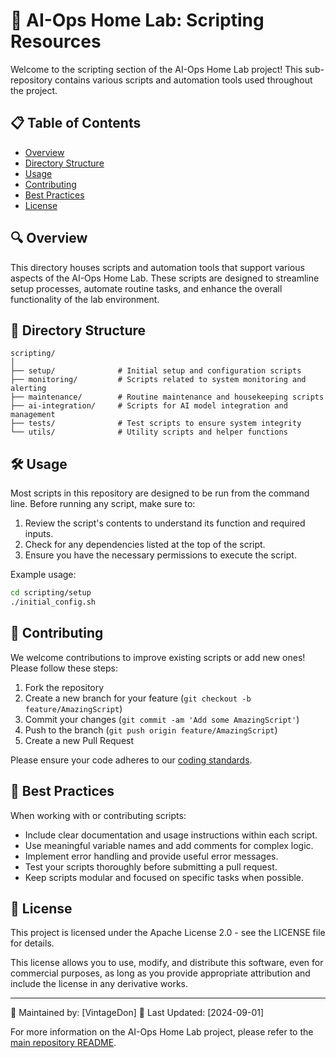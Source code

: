 # 🚀 AI-Ops Home Lab: Scripting Resources

Welcome to the scripting section of the AI-Ops Home Lab project! This sub-repository contains various scripts and automation tools used throughout the project.

## 📋 Table of Contents

- [Overview](#overview)
- [Directory Structure](#directory-structure)
- [Usage](#usage)
- [Contributing](#contributing)
- [Best Practices](#best-practices)
- [License](#license)

## 🔍 Overview

This directory houses scripts and automation tools that support various aspects of the AI-Ops Home Lab. These scripts are designed to streamline setup processes, automate routine tasks, and enhance the overall functionality of the lab environment.

## 📁 Directory Structure

```
scripting/
│
├── setup/              # Initial setup and configuration scripts
├── monitoring/         # Scripts related to system monitoring and alerting
├── maintenance/        # Routine maintenance and housekeeping scripts
├── ai-integration/     # Scripts for AI model integration and management
├── tests/              # Test scripts to ensure system integrity
└── utils/              # Utility scripts and helper functions
```

## 🛠 Usage

Most scripts in this repository are designed to be run from the command line. Before running any script, make sure to:

1. Review the script's contents to understand its function and required inputs.
2. Check for any dependencies listed at the top of the script.
3. Ensure you have the necessary permissions to execute the script.

Example usage:

```bash
cd scripting/setup
./initial_config.sh
```

## 🤝 Contributing

We welcome contributions to improve existing scripts or add new ones! Please follow these steps:

1. Fork the repository
2. Create a new branch for your feature (`git checkout -b feature/AmazingScript`)
3. Commit your changes (`git commit -am 'Add some AmazingScript'`)
4. Push to the branch (`git push origin feature/AmazingScript`)
5. Create a new Pull Request

Please ensure your code adheres to our [coding standards](../CONTRIBUTING.md).

## 📝 Best Practices

When working with or contributing scripts:

- Include clear documentation and usage instructions within each script.
- Use meaningful variable names and add comments for complex logic.
- Implement error handling and provide useful error messages.
- Test your scripts thoroughly before submitting a pull request.
- Keep scripts modular and focused on specific tasks when possible.

## 📄 License

This project is licensed under the Apache License 2.0 - see the LICENSE file for details.

This license allows you to use, modify, and distribute this software, even for commercial purposes, as long as you provide appropriate attribution and include the license in any derivative works.

---

🔧 Maintained by: [VintageDon]
📅 Last Updated: [2024-09-01]

For more information on the AI-Ops Home Lab project, please refer to the [main repository README](../README.md).
